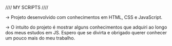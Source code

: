 
//// MY SCRIPTS ////

-> Projeto desenvolvido com conhecimentos em HTML, CSS e JavaScript.

-> O intuito do projeto é mostrar alguns conhecimentos que adquiri ao
longo dos meus estudos em JS. Espero que se divirta e obrigado querer 
conhecer um pouco mais do meu trabalho.